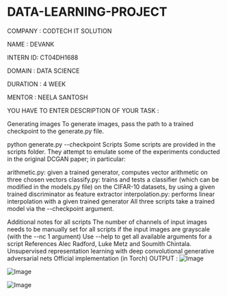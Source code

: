 # DATA-LEARNING-PROJECT
COMPANY : CODTECH IT SOLUTION

NAME : DEVANK

INTERN ID: CT04DH1688

DOMAIN : DATA SCIENCE 

DURATION : 4 WEEK

MENTOR : NEELA SANTOSH

YOU HAVE TO ENTER DESCRIPTION OF YOUR TASK :

Generating images
To generate images, pass the path to a trained checkpoint to the generate.py file.

python generate.py --checkpoint <path to checkpoint>
Scripts
Some scripts are provided in the scripts folder. They attempt to emulate some of the experiments conducted in the original DCGAN paper; in particular:

arithmetic.py: given a trained generator, computes vector arithmetic on three chosen vectors
classify.py: trains and tests a classifier (which can be modified in the models.py file) on the CIFAR-10 datasets, by using a given trained discriminator as feature extractor
interpolation.py: performs linear interpolation with a given trained generator
All three scripts take a trained model via the --checkpoint argument.

Additional notes for all scripts
The number of channels of input images needs to be manually set for all scripts if the input images are grayscale (with the --nc 1 argument)
Use --help to get all available arguments for a script
References
Alec Radford, Luke Metz and Soumith Chintala. Unsupervised representation learning with deep convolutional generative adversarial nets
Official implementation (in Torch)
OUTPUT :
![Image](https://github.com/user-attachments/assets/318843b8-0948-4a82-965b-8239f8ed02cf)

![Image](https://github.com/user-attachments/assets/dca8ba87-3fae-453f-803b-5a99d20acb83)

![Image](https://github.com/user-attachments/assets/e4722cdc-8968-49d4-b1da-87c020c45e96)
